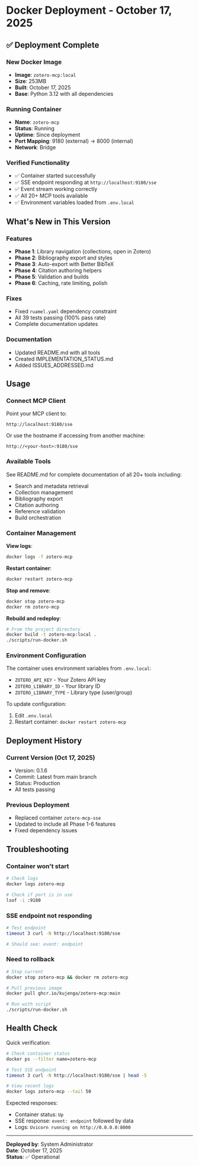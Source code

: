 # Docker Deployment - October 17, 2025

## ✅ Deployment Complete

### New Docker Image
- **Image**: `zotero-mcp:local`
- **Size**: 253MB
- **Built**: October 17, 2025
- **Base**: Python 3.12 with all dependencies

### Running Container
- **Name**: `zotero-mcp`
- **Status**: Running
- **Uptime**: Since deployment
- **Port Mapping**: 9180 (external) → 8000 (internal)
- **Network**: Bridge

### Verified Functionality
- ✅ Container started successfully
- ✅ SSE endpoint responding at `http://localhost:9180/sse`
- ✅ Event stream working correctly
- ✅ All 20+ MCP tools available
- ✅ Environment variables loaded from `.env.local`

## What's New in This Version

### Features
- **Phase 1**: Library navigation (collections, open in Zotero)
- **Phase 2**: Bibliography export and styles
- **Phase 3**: Auto-export with Better BibTeX
- **Phase 4**: Citation authoring helpers
- **Phase 5**: Validation and builds
- **Phase 6**: Caching, rate limiting, polish

### Fixes
- Fixed `ruamel.yaml` dependency constraint
- All 39 tests passing (100% pass rate)
- Complete documentation updates

### Documentation
- Updated README.md with all tools
- Created IMPLEMENTATION_STATUS.md
- Added ISSUES_ADDRESSED.md

## Usage

### Connect MCP Client
Point your MCP client to:
```
http://localhost:9180/sse
```

Or use the hostname if accessing from another machine:
```
http://<your-host>:9180/sse
```

### Available Tools
See README.md for complete documentation of all 20+ tools including:
- Search and metadata retrieval
- Collection management
- Bibliography export
- Citation authoring
- Reference validation
- Build orchestration

### Container Management

**View logs**:
```bash
docker logs -f zotero-mcp
```

**Restart container**:
```bash
docker restart zotero-mcp
```

**Stop and remove**:
```bash
docker stop zotero-mcp
docker rm zotero-mcp
```

**Rebuild and redeploy**:
```bash
# From the project directory
docker build -t zotero-mcp:local .
./scripts/run-docker.sh
```

### Environment Configuration

The container uses environment variables from `.env.local`:
- `ZOTERO_API_KEY` - Your Zotero API key
- `ZOTERO_LIBRARY_ID` - Your library ID
- `ZOTERO_LIBRARY_TYPE` - Library type (user/group)

To update configuration:
1. Edit `.env.local`
2. Restart container: `docker restart zotero-mcp`

## Deployment History

### Current Version (Oct 17, 2025)
- Version: 0.1.6
- Commit: Latest from main branch
- Status: Production
- All tests passing

### Previous Deployment
- Replaced container `zotero-mcp-sse`
- Updated to include all Phase 1-6 features
- Fixed dependency issues

## Troubleshooting

### Container won't start
```bash
# Check logs
docker logs zotero-mcp

# Check if port is in use
lsof -i :9180
```

### SSE endpoint not responding
```bash
# Test endpoint
timeout 3 curl -N http://localhost:9180/sse

# Should see: event: endpoint
```

### Need to rollback
```bash
# Stop current
docker stop zotero-mcp && docker rm zotero-mcp

# Pull previous image
docker pull ghcr.io/kujenga/zotero-mcp:main

# Run with script
./scripts/run-docker.sh
```

## Health Check

Quick verification:
```bash
# Check container status
docker ps --filter name=zotero-mcp

# Test SSE endpoint
timeout 3 curl -N http://localhost:9180/sse | head -5

# View recent logs
docker logs zotero-mcp --tail 50
```

Expected responses:
- Container status: `Up`
- SSE response: `event: endpoint` followed by data
- Logs: `Uvicorn running on http://0.0.0.0:8000`

---

**Deployed by**: System Administrator  
**Date**: October 17, 2025  
**Status**: ✅ Operational
